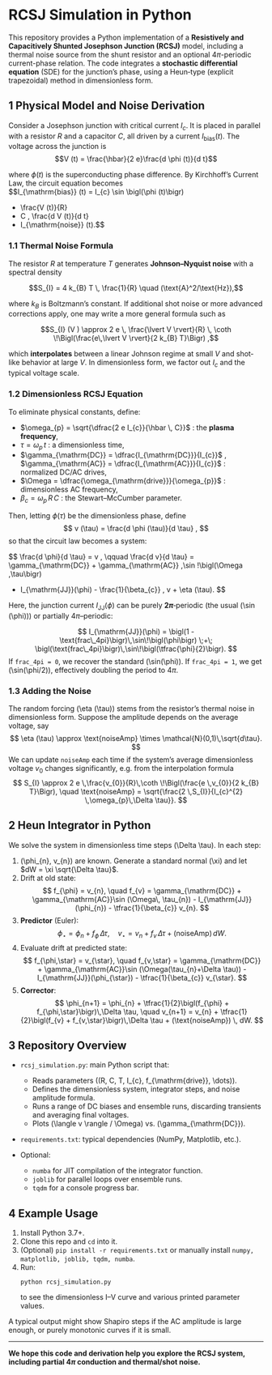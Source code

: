 # RCSJ Simulation in Python

This repository provides a Python implementation of a **Resistively and Capacitively Shunted Josephson Junction (RCSJ)** model, including a thermal noise source from the shunt resistor and an optional $4\pi$-periodic current-phase relation. The code integrates a **stochastic differential equation** (SDE) for the junction’s phase, using a Heun‐type (explicit trapezoidal) method in dimensionless form.

## 1  Physical Model and Noise Derivation

Consider a Josephson junction with critical current $I_{c}$. It is placed in parallel with a resistor $R$ and a capacitor $C$, all driven by a current $I_{\mathrm{bias}}(t)$. The voltage across the junction is  
$$V (t) = \frac{\hbar}{2 e}\frac{d \phi (t)}{d t}$$

where $\phi (t)$ is the superconducting phase difference. By Kirchhoff’s Current Law, the circuit equation becomes  
$$I_{\mathrm{bias}} (t)
= I_{c} \sin \bigl(\phi (t)\bigr)
+ \frac{V (t)}{R}
+ C \, \frac{d V (t)}{d t}
+ I_{\mathrm{noise}} (t).$$

### 1.1  Thermal Noise Formula

The resistor $R$ at temperature $T$ generates **Johnson–Nyquist noise** with a spectral density  

$$S_{I} = 4 k_{B} T \, \frac{1}{R} \quad (\text{A}^2/\text{Hz}),$$

where $k_{B}$ is Boltzmann’s constant. If additional shot noise or more advanced corrections apply, one may write a more general formula such as  

$$S_{I} (V ) \approx 2 e \, \frac{\lvert V \rvert}{R} \, \coth \!\Bigl(\frac{e\,\lvert V \rvert}{2 k_{B} T}\Bigr) ,$$

which **interpolates** between a linear Johnson regime at small $V$ and shot‐like behavior at large $V$. In dimensionless form, we factor out $I_{c}$ and the typical voltage scale.

### 1.2  Dimensionless RCSJ Equation

To eliminate physical constants, define:

- $\omega_{p} = \sqrt{\dfrac{2 e I_{c}}{\hbar \, C}}$ : the **plasma frequency**,
- $\tau = \omega_{p} \, t$ : a dimensionless time,
- $\gamma_{\mathrm{DC}} = \dfrac{I_{\mathrm{DC}}}{I_{c}}$ , $\gamma_{\mathrm{AC}} = \dfrac{I_{\mathrm{AC}}}{I_{c}}$ : normalized DC/AC drives,
- $\Omega = \dfrac{\omega_{\mathrm{drive}}}{\omega_{p}}$ : dimensionless AC frequency,
- $\beta_{c} = \omega_{p} \, R \, C$ : the Stewart–McCumber parameter.

Then, letting $\phi (\tau)$ be the dimensionless phase, define  
$$
v (\tau) = \frac{d \phi (\tau)}{d \tau} ,
$$
so that the circuit law becomes a system:

$$
\frac{d \phi}{d \tau} = v , \qquad
\frac{d v}{d \tau}
= \gamma_{\mathrm{DC}} + \gamma_{\mathrm{AC}} \,\sin \!\bigl(\Omega \,\tau\bigr)
- I_{\mathrm{JJ}}(\phi) - \frac{1}{\beta_{c}} \, v + \eta (\tau).
$$

Here, the junction current $I_{\mathrm{JJ}}(\phi)$ can be purely **$2 \pi$**‐periodic (the usual \(\sin (\phi)\)) or partially $4 \pi$–periodic:

$$
I_{\mathrm{JJ}}(\phi) = \bigl(1 - \text{frac\_4pi}\bigr)\,\sin\!\bigl(\phi\bigr)
\;+\;
\bigl(\text{frac\_4pi}\bigr)\,\sin\!\bigl(\tfrac{\phi}{2}\bigr).
$$
If `frac_4pi = 0`, we recover the standard \(\sin(\phi)\). If `frac_4pi = 1`, we get \(\sin(\phi/2)\), effectively doubling the period to $4 \pi$.

### 1.3  Adding the Noise

The random forcing \(\eta (\tau)\) stems from the resistor’s thermal noise in dimensionless form. Suppose the amplitude depends on the average voltage, say
$$
\eta (\tau) \approx \text{noiseAmp} \times \mathcal{N}(0,1)\,\sqrt{d\tau}.
$$
We can update `noiseAmp` each time if the system’s average dimensionless voltage $v_{0}$ changes significantly, e.g. from the interpolation formula
$$
S_{I} \approx 2 e \,\frac{v_{0}}{R}\,\coth \!\Bigl(\frac{e \,v_{0}}{2 k_{B} T}\Bigr),
\quad
\text{noiseAmp} = \sqrt{\frac{2 \,S_{I}}{I_{c}^{2} \,\omega_{p}\,\Delta \tau}}.
$$

## 2  Heun Integrator in Python

We solve the system in dimensionless time steps \(\Delta \tau\). In each step:

1. \(\phi_{n}, v_{n}\) are known. Generate a standard normal \(\xi\) and let $dW = \xi \sqrt{\Delta \tau}$.
2. Drift at old state:
   $$
   f_{\phi} = v_{n}, \quad
   f_{v} = \gamma_{\mathrm{DC}} + \gamma_{\mathrm{AC}}\sin (\Omega\, \tau_{n})
           - I_{\mathrm{JJ}}(\phi_{n})
           - \tfrac{1}{\beta_{c}} v_{n}.
   $$
3. **Predictor** (Euler):
   $$
   \phi_{\star} = \phi_{n} + f_{\phi}\,\Delta \tau,
   \quad
   v_{\star}   = v_{n} + f_{v}\,\Delta \tau + (\text{noiseAmp}) \, dW.
   $$
4. Evaluate drift at predicted state:
   $$
   f_{\phi,\star} = v_{\star},
   \quad
   f_{v,\star} = \gamma_{\mathrm{DC}} + \gamma_{\mathrm{AC}}\sin (\Omega(\tau_{n}+\Delta \tau))
                 - I_{\mathrm{JJ}}(\phi_{\star})
                 - \tfrac{1}{\beta_{c}} v_{\star}.
   $$
5. **Corrector**:
   $$
   \phi_{n+1} = \phi_{n} + \tfrac{1}{2}\bigl(f_{\phi} + f_{\phi,\star}\bigr)\,\Delta \tau,
   \quad
   v_{n+1}   = v_{n} + \tfrac{1}{2}\bigl(f_{v} + f_{v,\star}\bigr)\,\Delta \tau
               + (\text{noiseAmp}) \, dW.
   $$

## 3  Repository Overview

- `rcsj_simulation.py`: main Python script that:
  - Reads parameters \((R, C, T, I_{c}, f_{\mathrm{drive}}, \dots)\).
  - Defines the dimensionless system, integrator steps, and noise amplitude formula.
  - Runs a range of DC biases and ensemble runs, discarding transients and averaging final voltages.
  - Plots \(\langle v \rangle / \Omega\) vs. \(\gamma_{\mathrm{DC}}\).

- `requirements.txt`: typical dependencies (NumPy, Matplotlib, etc.).

- Optional: 
  - `numba` for JIT compilation of the integrator function.
  - `joblib` for parallel loops over ensemble runs.
  - `tqdm` for a console progress bar.

## 4  Example Usage

1. Install Python 3.7+.
2. Clone this repo and `cd` into it.
3. (Optional) `pip install -r requirements.txt` or manually install `numpy, matplotlib, joblib, tqdm, numba`.
4. Run:
   ```
   python rcsj_simulation.py
   ```
   to see the dimensionless I–V curve and various printed parameter values.

A typical output might show Shapiro steps if the AC amplitude is large enough, or purely monotonic curves if it is small.

---

**We hope this code and derivation help you explore the RCSJ system, including partial $4\pi$ conduction and thermal/shot noise.**  
